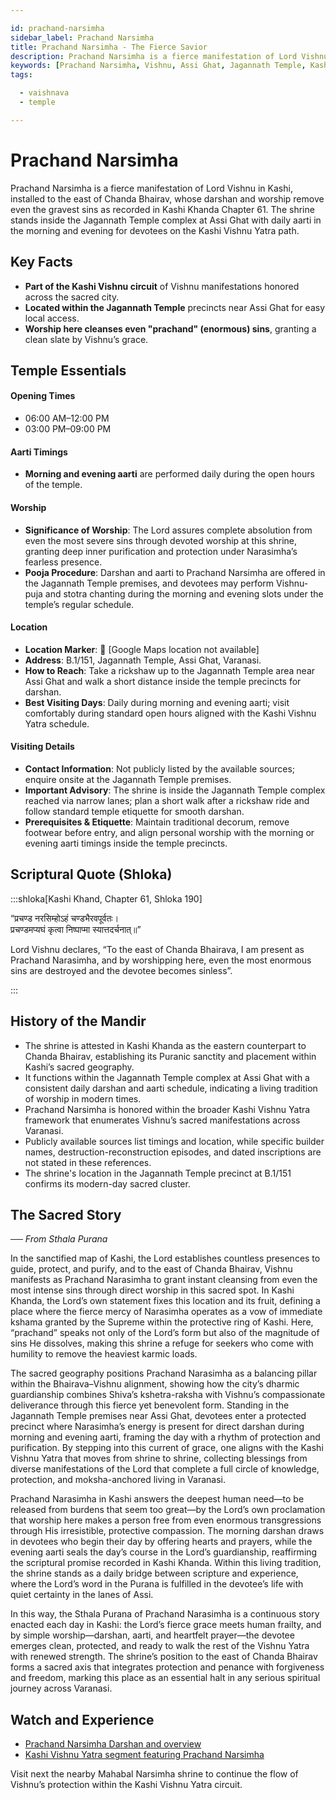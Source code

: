 ```yaml
---

id: prachand-narsimha
sidebar_label: Prachand Narsimha
title: Prachand Narsimha - The Fierce Savior
description: Prachand Narsimha is a fierce manifestation of Lord Vishnu in Kashi whose darshan and worship remove even the gravest sins, as recorded in the Kashi Khanda.
keywords: [Prachand Narsimha, Vishnu, Assi Ghat, Jagannath Temple, Kashi Khanda, sin removal, protection]
tags:

  - vaishnava
  - temple

---
```


# Prachand Narsimha

Prachand Narsimha is a fierce manifestation of Lord Vishnu in Kashi, installed to the east of Chanda Bhairav, whose darshan and worship remove even the gravest sins as recorded in Kashi Khanda Chapter 61. The shrine stands inside the Jagannath Temple complex at Assi Ghat with daily aarti in the morning and evening for devotees on the Kashi Vishnu Yatra path.

## Key Facts

  * **Part of the Kashi Vishnu circuit** of Vishnu manifestations honored across the sacred city.
  * **Located within the Jagannath Temple** precincts near Assi Ghat for easy local access.
  * **Worship here cleanses even "prachand" (enormous) sins**, granting a clean slate by Vishnu’s grace.

## Temple Essentials

#### Opening Times

  * 06:00 AM–12:00 PM
  * 03:00 PM–09:00 PM

#### Aarti Timings

  * **Morning and evening aarti** are performed daily during the open hours of the temple.

#### Worship

  * **Significance of Worship**: The Lord assures complete absolution from even the most severe sins through devoted worship at this shrine, granting deep inner purification and protection under Narasimha’s fearless presence.
  * **Pooja Procedure**: Darshan and aarti to Prachand Narsimha are offered in the Jagannath Temple premises, and devotees may perform Vishnu-puja and stotra chanting during the morning and evening slots under the temple’s regular schedule.

#### Location

  * **Location Marker**: 📍 [Google Maps location not available]
  * **Address**: B.1/151, Jagannath Temple, Assi Ghat, Varanasi.
  * **How to Reach**: Take a rickshaw up to the Jagannath Temple area near Assi Ghat and walk a short distance inside the temple precincts for darshan.
  * **Best Visiting Days**: Daily during morning and evening aarti; visit comfortably during standard open hours aligned with the Kashi Vishnu Yatra schedule.

#### Visiting Details

  * **Contact Information**: Not publicly listed by the available sources; enquire onsite at the Jagannath Temple premises.
  * **Important Advisory**: The shrine is inside the Jagannath Temple complex reached via narrow lanes; plan a short walk after a rickshaw ride and follow standard temple etiquette for smooth darshan.
  * **Prerequisites & Etiquette**: Maintain traditional decorum, remove footwear before entry, and align personal worship with the morning or evening aarti timings inside the temple precincts.

## Scriptural Quote (Shloka)

:::shloka[Kashi Khand, Chapter 61, Shloka 190]

“प्रचण्ड नरसिम्होऽहं चण्डभैरवपूर्वतः। <br/>
प्रचण्डमप्यघं कृत्वा निष्पाप्मा स्यात्तदर्चनात्॥”

Lord Vishnu declares, “To the east of Chanda Bhairava, I am present as Prachand Narasimha, and by worshipping here, even the most enormous sins are destroyed and the devotee becomes sinless”.

:::

## History of the Mandir

  * The shrine is attested in Kashi Khanda as the eastern counterpart to Chanda Bhairav, establishing its Puranic sanctity and placement within Kashi’s sacred geography.
  * It functions within the Jagannath Temple complex at Assi Ghat with a consistent daily darshan and aarti schedule, indicating a living tradition of worship in modern times.
  * Prachand Narsimha is honored within the broader Kashi Vishnu Yatra framework that enumerates Vishnu’s sacred manifestations across Varanasi.
  * Publicly available sources list timings and location, while specific builder names, destruction-reconstruction episodes, and dated inscriptions are not stated in these references.
  * The shrine's location in the Jagannath Temple precinct at B.1/151 confirms its modern-day sacred cluster.

## The Sacred Story

*── From Sthala Purana*

In the sanctified map of Kashi, the Lord establishes countless presences to guide, protect, and purify, and to the east of Chanda Bhairav, Vishnu manifests as Prachand Narasimha to grant instant cleansing from even the most intense sins through direct worship in this sacred spot. In Kashi Khanda, the Lord’s own statement fixes this location and its fruit, defining a place where the fierce mercy of Narasimha operates as a vow of immediate kshama granted by the Supreme within the protective ring of Kashi. Here, “prachand” speaks not only of the Lord’s form but also of the magnitude of sins He dissolves, making this shrine a refuge for seekers who come with humility to remove the heaviest karmic loads.

The sacred geography positions Prachand Narasimha as a balancing pillar within the Bhairava–Vishnu alignment, showing how the city’s dharmic guardianship combines Shiva’s kshetra-raksha with Vishnu’s compassionate deliverance through this fierce yet benevolent form. Standing in the Jagannath Temple premises near Assi Ghat, devotees enter a protected precinct where Narasimha’s energy is present for direct darshan during morning and evening aarti, framing the day with a rhythm of protection and purification. By stepping into this current of grace, one aligns with the Kashi Vishnu Yatra that moves from shrine to shrine, collecting blessings from diverse manifestations of the Lord that complete a full circle of knowledge, protection, and moksha-anchored living in Varanasi.

Prachand Narasimha in Kashi answers the deepest human need—to be released from burdens that seem too great—by the Lord’s own proclamation that worship here makes a person free from even enormous transgressions through His irresistible, protective compassion. The morning darshan draws in devotees who begin their day by offering hearts and prayers, while the evening aarti seals the day’s course in the Lord’s guardianship, reaffirming the scriptural promise recorded in Kashi Khanda. Within this living tradition, the shrine stands as a daily bridge between scripture and experience, where the Lord’s word in the Purana is fulfilled in the devotee’s life with quiet certainty in the lanes of Assi.

In this way, the Sthala Purana of Prachand Narasimha is a continuous story enacted each day in Kashi: the Lord’s fierce grace meets human frailty, and by simple worship—darshan, aarti, and heartfelt prayer—the devotee emerges clean, protected, and ready to walk the rest of the Vishnu Yatra with renewed strength. The shrine’s position to the east of Chanda Bhairav forms a sacred axis that integrates protection and penance with forgiveness and freedom, marking this place as an essential halt in any serious spiritual journey across Varanasi.

## Watch and Experience

  * [Prachand Narsimha Darshan and overview](https://www.youtube.com/watch?v=Lb8jw8j5LEw)
  * [Kashi Vishnu Yatra segment featuring Prachand Narsimha](https://www.youtube.com/watch?v=6pqxPNln4oc)



Visit next the nearby Mahabal Narsimha shrine to continue the flow of Vishnu’s protection within the Kashi Vishnu Yatra circuit.
